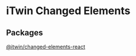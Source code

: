 # iTwin Changed Elements

## Packages

[@itwin/changed-elements-react](./packages/changed-elements-react/)
